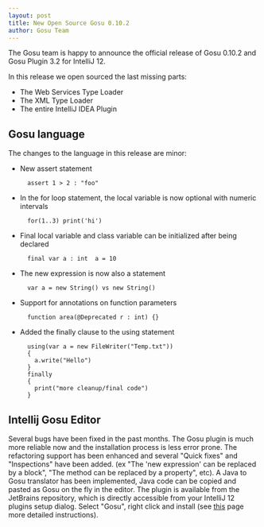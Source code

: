 ```yaml
---
layout: post
title: New Open Source Gosu 0.10.2
author: Gosu Team
---
```


The Gosu team is happy to announce  the official release of Gosu 0.10.2 and Gosu Plugin 3.2 for IntelliJ 12.

In this release we open sourced the last missing parts:  

* The Web Services Type Loader
* The XML Type Loader
* The entire IntelliJ IDEA Plugin

Gosu language
-------------

The changes to the language in this release are minor:

* New assert statement 

        assert 1 > 2 : "foo" 

* In the for loop statement, the local variable is now optional with numeric intervals 

        for(1..3) print('hi') 

* Final local variable and class variable can be initialized after being declared 

        final var a : int  a = 10

* The new expression is now also a statement 

        var a = new String() vs new String()

* Support  for annotations on function parameters 

        function area(@Deprecated r : int) {} 

* Added the finally clause to the using statement   

        using(var a = new FileWriter("Temp.txt"))
        {
          a.write("Hello") 
        }
        finally
        {
          print("more cleanup/final code")
        }

Intellij Gosu Editor
--------------------

Several bugs have been fixed in the past months. The Gosu plugin is much more reliable now and the installation process is less error prone. The refactoring support has been enhanced and several "Quick fixes" and "Inspections" have been added. (ex "The 'new expression' can be replaced by a block", "The method can be replaced by a property", etc). A Java to Gosu translator has been implemented, Java code can be copied and pasted as Gosu on the fly in the editor. The plugin is available from the JetBrains repository, which is directly accessible from your IntelliJ 12 plugins setup dialog. Select "Gosu", right click and install (see [this](http://gosu-lang.github.io/downloads.html) page more detailed instructions). 
